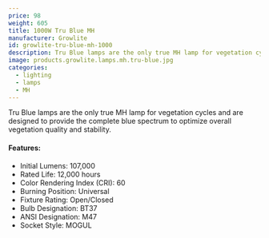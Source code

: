 ```yaml
---
price: 98
weight: 605
title: 1000W Tru Blue MH
manufacturer: Growlite
id: growlite-tru-blue-mh-1000
description: Tru Blue lamps are the only true MH lamp for vegetation cycles and are designed to provide the complete blue spectrum to optimize overall vegetation quality and stability.
image: products.growlite.lamps.mh.tru-blue.jpg
categories:
  - lighting
  - lamps
  - MH
---
```


Tru Blue lamps are the only true MH lamp for vegetation cycles and are designed to provide the complete blue spectrum to optimize overall vegetation quality and stability.

#### Features:

* Initial Lumens: 107,000
* Rated Life: 12,000 hours
* Color Rendering Index (CRI): 60
* Burning Position: Universal
* Fixture Rating: Open/Closed
* Bulb Designation: BT37
* ANSI Designation: M47
* Socket Style: MOGUL
